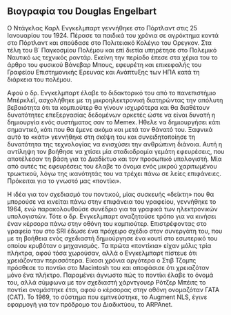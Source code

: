 ## Βιογραφία του Douglas Engelbart

Ο Ντάγκλας Καρλ Ενγκελμπαρτ γεννήθηκε στο Πόρτλαντ  στις 25 Ιανουαρίου του 1924. Πέρασε τα παιδικά του χρόνια σε αγρόκτημα κοντά 
στο Πόρτλαντ  και σπούδασε στο Πολιτειακό Κολέγιο του Ορεγκον. Στα τέλη του Β΄ Παγκοσμίου Πολέμου και επί διετία υπηρέτησε στο 
Πολεμικό Ναυτικό ως τεχνικός ραντάρ. Εκείνη την περίοδο έπεσε στα χέρια του το άρθρο του φυσικού Βάνεβαρ Μπους, εφευρέτη και 
επικεφαλής του Γραφείου Επιστημονικής Ερευνας και Ανάπτυξης των ΗΠΑ κατά τη διάρκεια του πολέμου. 

Αφού ο δρ. Ενγκελμπαρτ έλαβε το διδακτορικό του από το πανεπιστήμιο Μπέρκλεϊ, ασχολήθηκε με τη μικροηλεκτρονική διατηρώντας την 
απόλυτη βεβαιότητα ότι τα κομπιούτερ θα γίνουν ισχυρότερα και θα διαθέτουν δυνατότητες επεξεργασίας δεδομένων αρκετές ώστε να 
είναι δυνατή η δημιουργία ενός συστήματος σαν το Memex. Ηθελε να δημιουργήσει κάτι σημαντικό, κάτι που θα έμενε ακόμα και μετά 
τον θάνατό του. Ξαφνικά αυτό το «κάτι» γεννήθηκε στη σκέψη του και συνειδητοποίησε τη δυνατότητα της τεχνολογίας να ενισχύσει 
την ανθρώπινη διάνοια. Αυτή η αντίληψη τον βοήθησε να χτίσει μία σταδιοδρομία γεμάτη εφευρέσεις, που αποτέλεσαν τη βάση για το 
Διαδίκτυο και τον προσωπικό υπολογιστή. Μία από αυτές τις εφευρέσεις του έλαβε το όνομα ενός μικρού χαριτωμένου τρωκτικού, λόγω 
της ικανότητάς του να τρέχει πάνω σε λείες επιφάνειες. Πρόκειται για το γνωστό μας «ποντίκι».

Η ιδέα για τον σχεδιασμό του ποντικού, μίας συσκευής «δείκτη» που θα μπορούσε να κινείται πάνω στην επιφάνεια του γραφείου, 
γεννήθηκε το 1964, ενώ παρακολουθούσε συνέδριο για τα γραφικά των ηλεκτρονικών υπολογιστών. Τότε ο δρ. Ενγκελμπαρτ αναζητούσε 
τρόπο για να κινήσει έναν κέρσορα πάνω στην οθόνη του κομπιούτερ. Επιστρέφοντας στο γραφείο του στο SRI έδωσε ένα πρόχειρο 
σχέδιο στον συνεργάτη του, που με τη βοήθεια ενός σχεδιαστή δημιούργησε ένα κουτί στο εσωτερικό του οποίου κρυβόταν ο μηχανισμός. 
Τα πρώτα «ποντίκια» είχαν μόλις τρία πλήκτρα, αφού τόσα χωρούσαν, αλλά ο Ενγκελμπαρτ πίστευε ότι χρειάζονταν περισσότερα. 
Είκοσι χρόνια αργότερα ο Στιβ Τζομπς πρόσθεσε το ποντίκι στο Macintosh του και αποφάσισε ότι χρειαζόταν μόνο ένα πλήκτρο. 
Παραμένει άγνωστο πώς το ποντίκι έλαβε το όνομά του, αλλά σύμφωνα με τον σχεδιαστή χάρντγουερ Ρότζερ Μπέιτς το ποντίκι 
ονομάστηκε έτσι, αφού ο κέρσορας στην οθόνη ονομαζόταν ΓΑΤΑ (CΑΤ). Το 1969, το σύστημα που εμπνεύστηκε, το Augment NLS, 
έγινε εφαρμογή για τον πρόδρομο του Διαδικτύου, το ΑRΡΑnet.
